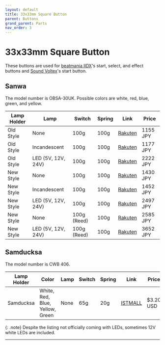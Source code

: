 ```yaml
---
layout: default
title: 33x33mm Square Button
parent: Buttons
grand_parent: Parts
nav_order: 3
---
```


# 33x33mm Square Button

These buttons are used for [beatmania IIDX](/controllers/beatmania-iidx/beatmania-iidx.md)'s start, select, and effect buttons and [Sound Voltex](/controllers/sound-voltex/sound-voltex.md)'s start button.

## Sanwa

The model number is OBSA-30UK. Possible colors are white, red, blue, green, and yellow.

| **Lamp Holder** | **Lamp**           | **Switch**  | **Spring** | **Link**       | **Price**  |
|-----------------|--------------------|-------------|------------|----------------|------------|
| Old Style       | None               | 100g        | 100g       | [Rakuten][R1]  | 1155 JPY   |
| Old Style       | Incandescent       | 100g        | 100g       | [Rakuten][R2]  | 1177 JPY   |
| Old Style       | LED (5V, 12V, 24V) | 100g        | 100g       | [Rakuten][R3]  | 2222 JPY   |
| New Style       | None               | 100g        | 100g       | [Rakuten][R4]  | 1430 JPY   |
| New Style       | Incandescent       | 100g        | 100g       | [Rakuten][R5]  | 1452 JPY   |
| New Style       | LED (5V, 12V, 24V) | 100g        | 100g       | [Rakuten][R6]  | 2497 JPY   |
| New Style       | None               | 100g (Reed) | 100g       | [Rakuten][R7]  | 2585 JPY   |
| New Style       | LED (5V, 12V, 24V) | 100g (Reed) | 100g       | [Rakuten][R8]  | 3652 JPY   |

## Samducksa

The model number is CWB 406. 

| **Lamp Holder** | **Color**                       | **Lamp** | **Switch** | **Spring** | **Link**      | **Price**  |
|-----------------|---------------------------------|----------|------------|------------|---------------|------------|
| Samducksa       | White, Red, Blue, Yellow, Green | None     | 65g        | 20g        | [ISTMALL][I1] | $3.20 USD  |

{: .note}
Despite the listing not officially coming with LEDs, sometimes 12V white LEDs are included.

----

[R1]: https://item.rakuten.co.jp/sanwadenshi/ilumb_016/
[R2]: https://item.rakuten.co.jp/sanwadenshi/ilumb_015/
[R3]: https://item.rakuten.co.jp/sanwadenshi/ilumb_014/
[R4]: https://item.rakuten.co.jp/sanwadenshi/ilumb_011/
[R5]: https://item.rakuten.co.jp/sanwadenshi/ilumb_010/
[R6]: https://item.rakuten.co.jp/sanwadenshi/ilumb_009/
[R7]: https://item.rakuten.co.jp/sanwadenshi/ilumb_013/
[R8]: https://item.rakuten.co.jp/sanwadenshi/ilumb_012/
[R9]: https://item.rakuten.co.jp/sanwadenshi/ilumb_098/
[R10]: https://item.rakuten.co.jp/sanwadenshi/ilumb_097/
[R11]: https://item.rakuten.co.jp/sanwadenshi/ilumb_102/
[R12]: https://item.rakuten.co.jp/sanwadenshi/ilumb_101/
[R13]: https://item.rakuten.co.jp/sanwadenshi/ilumb_106/
[R14]: https://item.rakuten.co.jp/sanwadenshi/ilumb_105/

[I1]: https://www.us.istmall.co.kr/Product/Detail/view/pid/72/cid/161